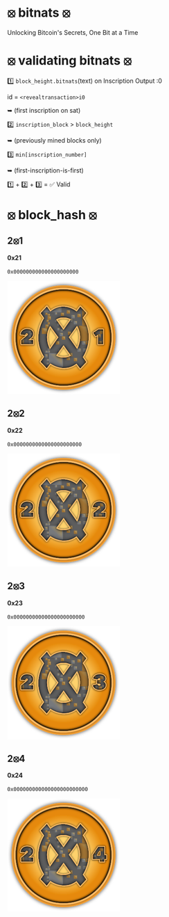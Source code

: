 # ⦻ bitnats ⦻

Unlocking Bitcoin's Secrets, One Bit at a Time

# ⦻ validating bitnats ⦻

1️⃣ `block_height.bitnats`(text) on Inscription Output :0 

id = `<revealtransaction>i0` 

➥ (first inscription on sat)

2️⃣ `inscription_block` > `block_height`  

➥ (previously mined blocks only)

3️⃣ `min[inscription_number]` 

➥ (first-inscription-is-first)

1️⃣ + 2️⃣ + 3️⃣ = ✅ Valid

# ⦻ block_hash ⦻

## 2⦻1

**0x21**

`0x000000000000000000000`

![2⦻1](images/21.svg)

## 2⦻2

 **0x22**

`0x0000000000000000000000`

![2⦻2](images/22.svg)

## 2⦻3

**0x23**

`0x00000000000000000000000`

![2⦻3](images/23.svg)

## 2⦻4

**0x24**

`0x000000000000000000000000`

![2⦻4](images/24.svg)

